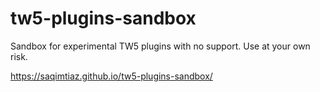 # tw5-plugins-sandbox
Sandbox for experimental TW5 plugins with no support.
Use at your own risk.

https://saqimtiaz.github.io/tw5-plugins-sandbox/